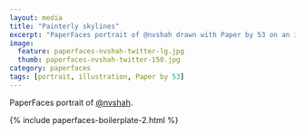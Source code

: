 ```yaml
---
layout: media
title: "Painterly skylines"
excerpt: "PaperFaces portrait of @nvshah drawn with Paper by 53 on an iPad."
image: 
  feature: paperfaces-nvshah-twitter-lg.jpg
  thumb: paperfaces-nvshah-twitter-150.jpg
category: paperfaces
tags: [portrait, illustration, Paper by 53]
---
```


PaperFaces portrait of [@nvshah](http://twitter.com/nvshah).

{% include paperfaces-boilerplate-2.html %}